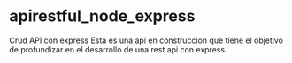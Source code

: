 # apirestful_node_express
Crud API con express
Esta es una api en construccion que tiene el objetivo de profundizar en el desarrollo de una rest api con express.
